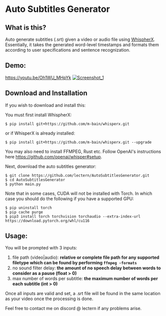 # Auto Subtitles Generator

## What is this?
Auto generate subtitles (.srt) given a video or audio file using [WhispherX](https://github.com/m-bain/whisperX). Essentially, it takes the generated word-level timestamps and formats them according to user specifications and sentence recognization.

## Demo:
https://youtu.be/Oh1WU_MHpYk
[![Screenshot_1](https://user-images.githubusercontent.com/30962319/211169733-d43586b0-e810-4527-8fe4-8b2885f87c2e.png)](https://youtu.be/Oh1WU_MHpYk)


## Download and Installation
If you wish to download and install this:

You must first install WhispherX:
```
$ pip install git+https://github.com/m-bain/whisperx.git
```

or if WhisperX is already installed:
```
$ pip install git+https://github.com/m-bain/whisperx.git --upgrade
```
You may also need to install FFMPEG, Rust etc. Follow OpenAI's instructions here https://github.com/openai/whisper#setup.

Next, download the auto subtitles generator:
```
$ git clone https://github.com/lectern/AutoSubtitlesGenerator.git
$ cd AutoSubtitlesGenerator
$ python main.py
```

Note that in some cases, CUDA will not be installed with Torch. In which case you should do the following if you have a supported GPU:
```
$ pip uninstall torch
$ pip cache purge
$ pip3 install torch torchvision torchaudio --extra-index-url https://download.pytorch.org/whl/cu116
```

## Usage:
You will be prompted with 3 inputs:
1. file path (video|audio): **relative or complete file path for any supported filetype which can be found by performing `ffmpeg -formats`**
2. no sound filter delay: **the amount of no speech delay between words to consider as a pause (float > 0)**
3. max number of words per subtitle: **the maximum number of words per each subtitle (int > 0)**

Once all inputs are valid and set, a .srt file will be found in the same location as your video once the processing is done.

Feel free to contact me on discord @ lectern if any problems arise.
